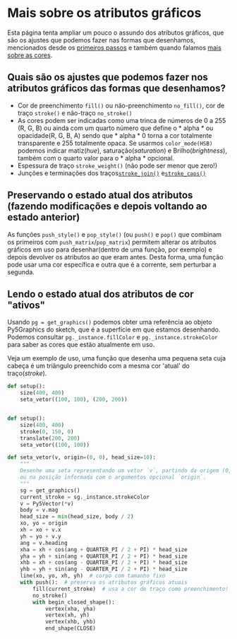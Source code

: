 # Mais sobre os atributos gráficos

Esta página tenta ampliar um pouco o assundo dos atributos gráficos, que são os ajustes que podemos fazer nas formas que desenhamos, mencionados desde os [primeiros passos](https://github.com/villares/material-aulas/blob/main/Processing-Python/desenho-basico_py.md) e também quando falamos [mais sobre as cores](https://github.com/villares/material-aulas/blob/main/Processing-Python/mais_sobre_cores.md).

## Quais são os ajustes que podemos fazer nos atributos gráficos das formas que desenhamos?

- Cor de preenchimento `fill()` ou não-preenchimento `no_fill()`, cor de traço `stroke()` e não-traço `no_stroke()`
- As cores podem ser indicadas como uma trinca de números de 0 a 255 (R, G, B) ou ainda com um quarto número que define o * alpha * ou opacidade(R, G, B, A) sendo que * alpha * 0 torna a cor totalmente transparente e 255 totalmente opaca. Se usarmos `color_mode(HSB)` podemos indicar matiz(*hue*), saturação(*saturation*) e Brilho(*brightness*), também com o quarto valor para o * alpha * opcional.
- Espessura de traço `stroke_weight()` (não pode ser menor que zero!)
- Junções e terminações dos traços[`stroke_join()`](https://py5coding.org/reference/sketch_stroke_join.html) e[`stroke_caps()`](https://py5coding.org/reference/sketch_stroke_cap.html)

## Preservando o estado atual dos atributos (fazendo modificações e depois voltando ao estado anterior)

As funções `push_style()` e `pop_style()` (ou `push()` e `pop()` que combinam os primeiros com `push_matrix`/`pop_matrix`) permitem alterar os atributos gráficos em uso para desenhar(dentro de uma função, por exemplo) e depois devolver os atributos ao que eram antes. Desta forma, uma função pode usar uma cor específica e outra que é a corrente, sem perturbar a segunda.

## Lendo o estado atual dos atributos de cor "ativos"

Usando `pg = get_graphics()` podemos obter uma referência ao objeto Py5Graphics do sketch, que é a superfície em que estamos desenhando. Podemos consultar `pg._instance.fillColor` e `pg._instance.strokeColor` para saber as cores que estão atualmente em uso.

Veja um exemplo de uso, uma função que desenha uma pequena seta cuja cabeça é um triângulo preenchido com a mesma cor 'atual' do traço(_stroke_).

```python
def setup():
    size(400, 400)
    seta_vetor((100, 100), (200, 200))


def setup():
    size(400, 400)
    stroke(0, 150, 0)
    translate(200, 200)
    seta_vetor((100, 100))

def seta_vetor(v, origin=(0, 0), head_size=10):
    """
    Desenhe uma seta representando um vetor `v`, partindo da origem (0, 0)
    ou na posição informada com o argumentos opcional `origin`.
    """
    sg = get_graphics()
    current_stroke = sg._instance.strokeColor
    v = Py5Vector(*v)
    body = v.mag
    head_size = min(head_size, body / 2)
    xo, yo = origin
    xh = xo + v.x
    yh = yo + v.y
    ang = v.heading
    xha = xh + cos(ang + QUARTER_PI / 2 + PI) * head_size
    yha = yh + sin(ang + QUARTER_PI / 2 + PI) * head_size
    xhb = xh + cos(ang - QUARTER_PI / 2 + PI) * head_size
    yhb = yh + sin(ang - QUARTER_PI / 2 + PI) * head_size
    line(xo, yo, xh, yh)  # corpo com tamanho fixo
    with push():  # preserva os atributos gráficos atuais
        fill(current_stroke)  # usa a cor de traço como preenchimento!
        no_stroke()
        with begin_closed_shape():
            vertex(xha, yha)
            vertex(xh, yh)
            vertex(xhb, yhb)
            end_shape(CLOSE)
```
